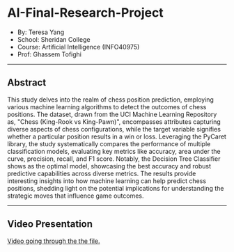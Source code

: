 # AI-Final-Research-Project
- By: Teresa Yang
- School: Sheridan College
- Course: Artificial Intelligence (INFO40975)
- Prof: Ghassem Tofighi

  
---
## Abstract
This study delves into the realm of chess position prediction, employing various machine learning algorithms to detect the outcomes of chess positions. The dataset, drawn from the UCI Machine Learning Repository as, "Chess (King-Rook vs King-Pawn)", encompasses attributes capturing diverse aspects of chess configurations, while the target variable signifies whether a particular position results in a win or loss. Leveraging the PyCaret library, the study systematically compares the performance of multiple classification models, evaluating key metrics like accuracy, area under the curve, precision, recall, and F1 score. Notably, the Decision Tree Classifier shows as the optimal model, showcasing the best accuracy and robust predictive capabilities across diverse metrics. The results provide interesting insights into how machine learning can help predict chess positions, shedding light on the potential implications for understanding the strategic moves that influence game outcomes.

---
## Video Presentation
[Video going through the the file.](https://youtu.be/d_dyuQ_qCq0) 
